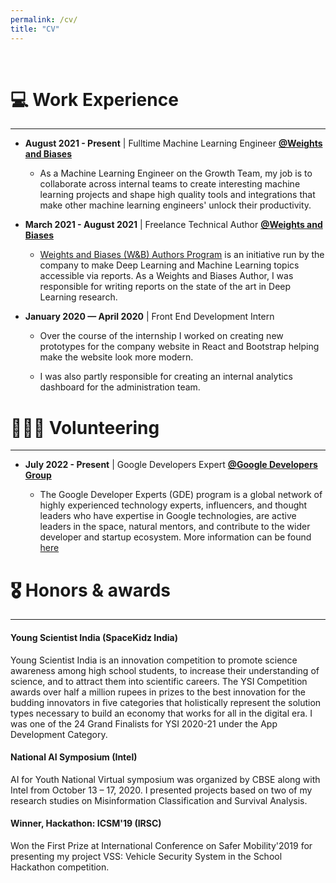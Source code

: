 ```yaml
---
permalink: /cv/
title: "CV"
---
```

<br>

# 💻 Work Experience
---

* **August 2021 - Present** | Fulltime Machine Learning Engineer [**@Weights and Biases**](https://wandb.ai/site)

    * As a Machine Learning Engineer on the Growth Team, my job is to collaborate across internal teams to create interesting machine learning projects and shape high quality tools and integrations that make other machine learning engineers' unlock their productivity.

* **March 2021 - August 2021** | Freelance Technical Author [**@Weights and Biases**](https://wandb.ai/site)

    * [Weights and Biases (W&B) Authors Program](https://www.wandb.com/authors) is an initiative run by the company to make Deep Learning and Machine Learning topics accessible via reports. As a Weights and Biases Author, I was responsible for writing reports on the state of the art in Deep Learning research.

* **January 2020 — April 2020** | Front End Development Intern

    * Over the course of the internship I worked on creating new prototypes for the company website in React and Bootstrap helping make the website look more modern.

    * I was also partly responsible for creating an internal analytics dashboard for the administration team.

# 🧑🏻‍🏫 Volunteering
---

* **July 2022 - Present** | Google Developers Expert [**@Google Developers Group**](https://developers.google.com/community/experts)

    * The Google Developer Experts (GDE) program is a global network of highly experienced technology experts, influencers, and thought leaders who have expertise in Google technologies, are active leaders in the space, natural mentors, and contribute to the wider developer and startup ecosystem. More information can be found [here](https://developers.google.com/community/experts)

# 🎖 Honors & awards
---

#### Young Scientist India (SpaceKidz India)

Young Scientist India is an innovation competition to promote science awareness among high school students, to increase their understanding of science, and to attract them into scientific careers. The YSI Competition awards over half a million rupees in prizes to the best innovation for the budding innovators in five categories that holistically represent the solution types necessary to build an economy that works for all in the digital era. I was one of the 24 Grand Finalists for YSI 2020-21 under the App Development Category.

#### National AI Symposium (Intel)

AI for Youth National Virtual symposium was organized by CBSE along with Intel from October 13 – 17, 2020. I presented projects based on two of my research studies on Misinformation Classification and Survival Analysis.

#### Winner, Hackathon: ICSM'19 (IRSC)

Won the First Prize at International Conference on Safer Mobility'2019 for presenting my project VSS: Vehicle Security System in the School Hackathon competition.
